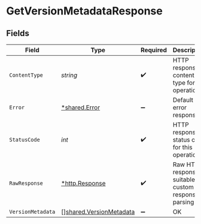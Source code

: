 # GetVersionMetadataResponse


## Fields

| Field                                                                     | Type                                                                      | Required                                                                  | Description                                                               |
| ------------------------------------------------------------------------- | ------------------------------------------------------------------------- | ------------------------------------------------------------------------- | ------------------------------------------------------------------------- |
| `ContentType`                                                             | *string*                                                                  | :heavy_check_mark:                                                        | HTTP response content type for this operation                             |
| `Error`                                                                   | [*shared.Error](../../../pkg/models/shared/error.md)                      | :heavy_minus_sign:                                                        | Default error response                                                    |
| `StatusCode`                                                              | *int*                                                                     | :heavy_check_mark:                                                        | HTTP response status code for this operation                              |
| `RawResponse`                                                             | [*http.Response](https://pkg.go.dev/net/http#Response)                    | :heavy_check_mark:                                                        | Raw HTTP response; suitable for custom response parsing                   |
| `VersionMetadata`                                                         | [][shared.VersionMetadata](../../../pkg/models/shared/versionmetadata.md) | :heavy_minus_sign:                                                        | OK                                                                        |